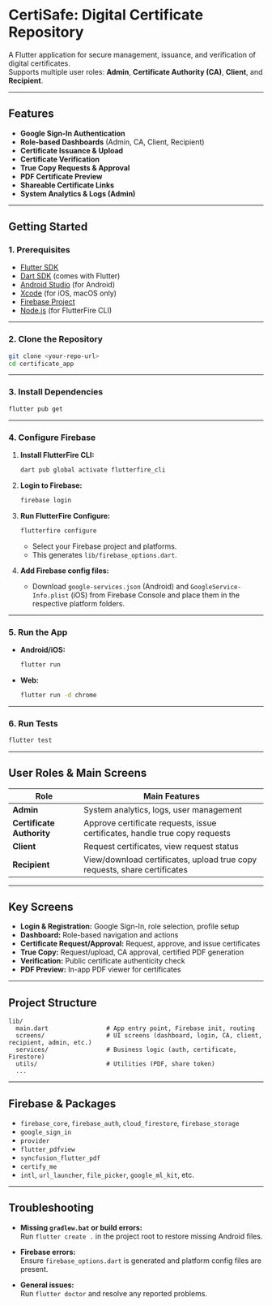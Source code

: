 # CertiSafe: Digital Certificate Repository

A Flutter application for secure management, issuance, and verification of digital certificates.  
Supports multiple user roles: **Admin**, **Certificate Authority (CA)**, **Client**, and **Recipient**.

---

## Features

- **Google Sign-In Authentication**
- **Role-based Dashboards** (Admin, CA, Client, Recipient)
- **Certificate Issuance & Upload**
- **Certificate Verification**
- **True Copy Requests & Approval**
- **PDF Certificate Preview**
- **Shareable Certificate Links**
- **System Analytics & Logs (Admin)**

---

## Getting Started

### 1. Prerequisites

- [Flutter SDK](https://docs.flutter.dev/get-started/install)
- [Dart SDK](https://dart.dev/get-dart) (comes with Flutter)
- [Android Studio](https://developer.android.com/studio) (for Android)
- [Xcode](https://developer.apple.com/xcode/) (for iOS, macOS only)
- [Firebase Project](https://console.firebase.google.com/)
- [Node.js](https://nodejs.org/) (for FlutterFire CLI)

---

### 2. Clone the Repository

```sh
git clone <your-repo-url>
cd certificate_app
```

---

### 3. Install Dependencies

```sh
flutter pub get
```

---

### 4. Configure Firebase

1. **Install FlutterFire CLI:**

   ```sh
   dart pub global activate flutterfire_cli
   ```

2. **Login to Firebase:**

   ```sh
   firebase login
   ```

3. **Run FlutterFire Configure:**

   ```sh
   flutterfire configure
   ```

   - Select your Firebase project and platforms.
   - This generates `lib/firebase_options.dart`.

4. **Add Firebase config files:**
   - Download `google-services.json` (Android) and `GoogleService-Info.plist` (iOS) from Firebase Console and place them in the respective platform folders.

---

### 5. Run the App

- **Android/iOS:**

  ```sh
  flutter run
  ```

- **Web:**
  ```sh
  flutter run -d chrome
  ```

---

### 6. Run Tests

```sh
flutter test
```

---

## User Roles & Main Screens

| Role                      | Main Features                                                               |
| ------------------------- | --------------------------------------------------------------------------- |
| **Admin**                 | System analytics, logs, user management                                     |
| **Certificate Authority** | Approve certificate requests, issue certificates, handle true copy requests |
| **Client**                | Request certificates, view request status                                   |
| **Recipient**             | View/download certificates, upload true copy requests, share certificates   |

---

## Key Screens

- **Login & Registration:** Google Sign-In, role selection, profile setup
- **Dashboard:** Role-based navigation and actions
- **Certificate Request/Approval:** Request, approve, and issue certificates
- **True Copy:** Request/upload, CA approval, certified PDF generation
- **Verification:** Public certificate authenticity check
- **PDF Preview:** In-app PDF viewer for certificates

---

## Project Structure

```
lib/
  main.dart                # App entry point, Firebase init, routing
  screens/                 # UI screens (dashboard, login, CA, client, recipient, admin, etc.)
  services/                # Business logic (auth, certificate, Firestore)
  utils/                   # Utilities (PDF, share token)
  ...
```

---

## Firebase & Packages

- `firebase_core`, `firebase_auth`, `cloud_firestore`, `firebase_storage`
- `google_sign_in`
- `provider`
- `flutter_pdfview`
- `syncfusion_flutter_pdf`
- `certify_me`
- `intl`, `url_launcher`, `file_picker`, `google_ml_kit`, etc.

---

## Troubleshooting

- **Missing `gradlew.bat` or build errors:**  
  Run `flutter create .` in the project root to restore missing Android files.

- **Firebase errors:**  
  Ensure `firebase_options.dart` is generated and platform config files are present.

- **General issues:**  
  Run `flutter doctor` and resolve any reported problems.